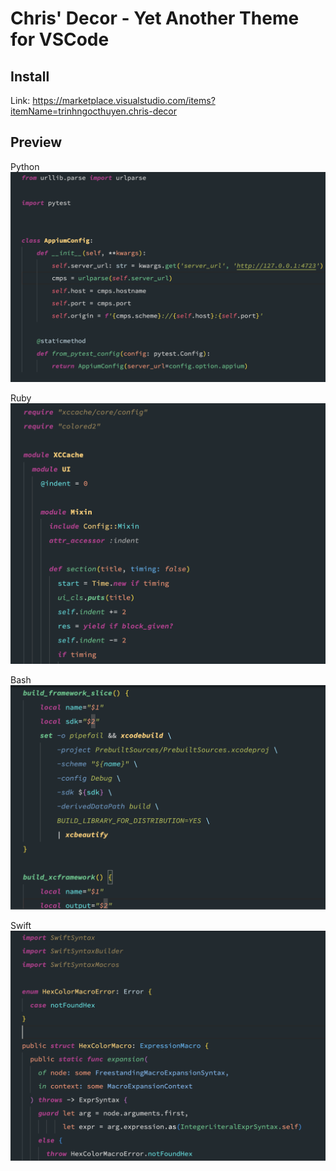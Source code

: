 # Chris' Decor - Yet Another Theme for VSCode

## Install

Link: https://marketplace.visualstudio.com/items?itemName=trinhngocthuyen.chris-decor

## Preview

Python
![theme-py](res/theme-py.png)

Ruby
![theme-rb](res/theme-rb.png)

Bash
![theme-sh](res/theme-sh.png)

Swift
![theme-swift](res/theme-swift.png)

